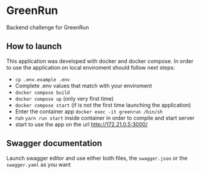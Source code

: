 # GreenRun
Backend challenge for GreenRun

## How to launch
This application was developed with docker and docker compose. In order to use the application on local enviroment should follow next steps:
- ```cp .env.example .env```
- Complete .env values that match with your enviroment
- ```docker compose build```
- ```docker compose up``` (only very first time)
- ```docker compose start``` (if is not the first time launching the application)
- Enter the container app ```docker exec -it greenrun /bin/sh```
- run ```yarn run start``` inside container in order to compile and start server
- start to use the app on the url http://172.21.0.5:3000/

## Swagger documentation
Launch swagger editor and use either both files, the ```swagger.json``` or the ```swagger.yaml``` as you want
